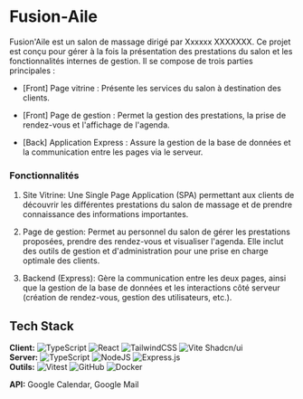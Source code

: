 # Fusion-Aile
Fusion'Aile est un salon de massage dirigé par Xxxxxx XXXXXXX. Ce projet est conçu pour gérer à la fois la présentation des prestations du salon et les fonctionnalités internes de gestion. Il se compose de trois parties principales :

- [Front] Page vitrine : Présente les services du salon à destination des clients.

- [Front] Page de gestion : Permet la gestion des prestations, la prise de rendez-vous et l'affichage de l'agenda.

- [Back] Application Express : Assure la gestion de la base de données et la communication entre les pages via le serveur.

### Fonctionnalités
1. Site Vitrine:
Une Single Page Application (SPA) permettant aux clients de découvrir les différentes prestations du salon de massage et de prendre connaissance des informations importantes.

2. Page de gestion:
Permet au personnel du salon de gérer les prestations proposées, prendre des rendez-vous et visualiser l'agenda. Elle inclut des outils de gestion et d'administration pour une prise en charge optimale des clients.

3. Backend (Express):
Gère la communication entre les deux pages, ainsi que la gestion de la base de données et les interactions côté serveur (création de rendez-vous, gestion des utilisateurs, etc.).
## Tech Stack

 **Client:**   ![TypeScript](https://img.shields.io/badge/typescript-%23007ACC.svg?style=for-the-badge&logo=typescript&logoColor=white) ![React](https://img.shields.io/badge/react-%2320232a.svg?style=for-the-badge&logo=react&logoColor=%2361DAFB) ![TailwindCSS](https://img.shields.io/badge/tailwindcss-%2338B2AC.svg?style=for-the-badge&logo=tailwind-css&logoColor=white) 	![Vite](https://img.shields.io/badge/vite-%23646CFF.svg?style=for-the-badge&logo=vite&logoColor=white)  Shadcn/ui                    
**Server:**   ![TypeScript](https://img.shields.io/badge/typescript-%23007ACC.svg?style=for-the-badge&logo=typescript&logoColor=white) ![NodeJS](https://img.shields.io/badge/node.js-6DA55F?style=for-the-badge&logo=node.js&logoColor=white) ![Express.js](https://img.shields.io/badge/express.js-%23404d59.svg?style=for-the-badge&logo=express&logoColor=%2361DAFB)                           
 **Outils:**   ![Vitest](https://img.shields.io/badge/-Vitest-252529?style=for-the-badge&logo=vitest&logoColor=FCC72B) ![GitHub](https://img.shields.io/badge/github-%23121011.svg?style=for-the-badge&logo=github&logoColor=white) ![Docker](https://img.shields.io/badge/docker-%230db7ed.svg?style=for-the-badge&logo=docker&logoColor=white)
 
 **API:**     Google Calendar, Google Mail

